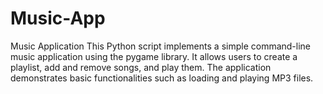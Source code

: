 # Music-App
Music Application  This Python script implements a simple command-line music application using the pygame library. It allows users to create a playlist, add and remove songs, and play them. The application demonstrates basic functionalities such as loading and playing MP3 files.
